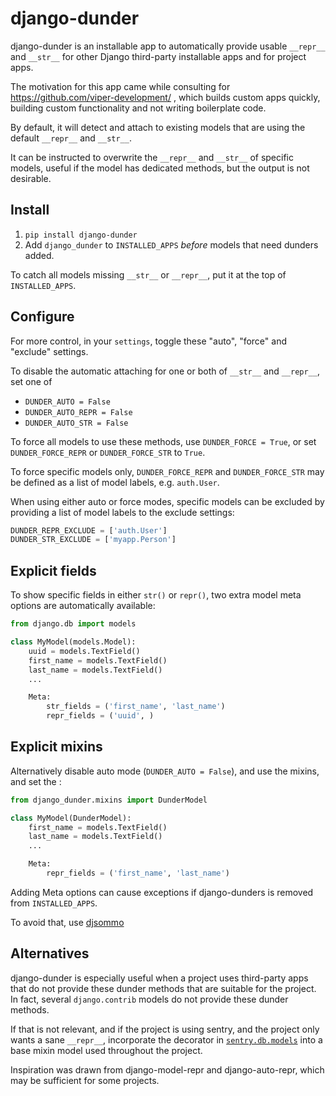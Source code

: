 # django-dunder

django-dunder is an installable app to automatically provide usable
`__repr__` and `__str__` for other Django third-party installable apps
and for project apps.

The motivation for this app came while consulting for
https://github.com/viper-development/ , which builds custom apps quickly,
building custom functionality and not writing boilerplate code.

By default, it will detect and attach to existing models that are using
the default `__repr__` and `__str__`.

It can be instructed to overwrite the `__repr__` and `__str__` of specific
models, useful if the model has dedicated methods, but the output is not
desirable.

## Install

1. `pip install django-dunder`
2. Add `django_dunder` to `INSTALLED_APPS` *before* models that need
   dunders added.

To catch all models missing `__str__` or `__repr__`, put it at the top
of `INSTALLED_APPS`.

## Configure

For more control, in your `settings`, toggle these "auto", "force" and
"exclude" settings.

To disable the automatic attaching for one or both of `__str__` and `__repr__`,
set one of

- `DUNDER_AUTO = False`
- `DUNDER_AUTO_REPR = False`
- `DUNDER_AUTO_STR = False`

To force all models to use these methods, use `DUNDER_FORCE = True`, or
set `DUNDER_FORCE_REPR` or `DUNDER_FORCE_STR` to `True`.

To force specific models only, `DUNDER_FORCE_REPR` and `DUNDER_FORCE_STR`
may be defined as a list of model labels, e.g. `auth.User`.

When using either auto or force modes, specific models can be excluded
by providing a list of model labels to the exclude settings:

```py
DUNDER_REPR_EXCLUDE = ['auth.User']
DUNDER_STR_EXCLUDE = ['myapp.Person']
```

## Explicit fields

To show specific fields in either `str()` or `repr()`, two extra model meta
options are automatically available:

```py
from django.db import models

class MyModel(models.Model):
    uuid = models.TextField()
    first_name = models.TextField()
    last_name = models.TextField()
    ...

    Meta:
        str_fields = ('first_name', 'last_name')
        repr_fields = ('uuid', )
```

## Explicit mixins

Alternatively disable auto mode (`DUNDER_AUTO = False`), and use the
mixins, and set the :

```py
from django_dunder.mixins import DunderModel

class MyModel(DunderModel):
    first_name = models.TextField()
    last_name = models.TextField()
    ...

    Meta:
        repr_fields = ('first_name', 'last_name')
```

Adding Meta options can cause exceptions if django-dunders is removed
from `INSTALLED_APPS`.

To avoid that, use [djsommo](https://github.com/jayvdb/djsommo)

## Alternatives

django-dunder is especially useful when a project uses third-party apps
that do not provide these dunder methods that are suitable for the project.
In fact, several `django.contrib` models do not provide these dunder methods.

If that is not relevant, and if the project is using sentry, and the project
only wants a sane `__repr__`, incorporate the decorator in
[`sentry.db.models`](https://github.com/getsentry/sentry/blob/master/src/sentry/db/models/base.py)
into a base mixin model used throughout the project.

Inspiration was drawn from django-model-repr and django-auto-repr, which
may be sufficient for some projects.

